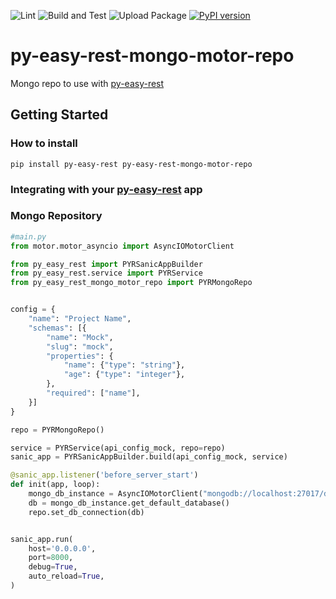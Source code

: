 ![Lint](https://github.com/JeanPinzon/py-easy-rest-mongo-motor-repo/actions/workflows/python-lint.yml/badge.svg)
![Build and Test](https://github.com/JeanPinzon/py-easy-rest-mongo-motor-repo/actions/workflows/python-test.yml/badge.svg)
![Upload Package](https://github.com/JeanPinzon/py-easy-rest-mongo-motor-repo/actions/workflows/python-publish.yml/badge.svg)
[![PyPI version](https://badge.fury.io/py/py-easy-rest-mongo-motor-repo.svg)](https://badge.fury.io/py/py-easy-rest-mongo-motor-repo)

# py-easy-rest-mongo-motor-repo

Mongo repo to use with [py-easy-rest](https://github.com/JeanPinzon/py-easy-rest)


## Getting Started

### How to install

`pip install py-easy-rest py-easy-rest-mongo-motor-repo`


### Integrating with your [py-easy-rest](https://github.com/JeanPinzon/py-easy-rest) app


### Mongo Repository

```python
#main.py
from motor.motor_asyncio import AsyncIOMotorClient

from py_easy_rest import PYRSanicAppBuilder
from py_easy_rest.service import PYRService
from py_easy_rest_mongo_motor_repo import PYRMongoRepo


config = {
    "name": "Project Name",
    "schemas": [{
        "name": "Mock",
        "slug": "mock",
        "properties": {
            "name": {"type": "string"},
            "age": {"type": "integer"},
        },
        "required": ["name"],
    }]
}

repo = PYRMongoRepo()

service = PYRService(api_config_mock, repo=repo)
sanic_app = PYRSanicAppBuilder.build(api_config_mock, service)

@sanic_app.listener('before_server_start')
def init(app, loop):
    mongo_db_instance = AsyncIOMotorClient("mongodb://localhost:27017/db")
    db = mongo_db_instance.get_default_database()
    repo.set_db_connection(db)


sanic_app.run(
    host='0.0.0.0',
    port=8000,
    debug=True,
    auto_reload=True,
)
```
